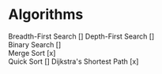 ﻿# Algorithms
 
Breadth-First Search [] 
Depth-First Search []    
Binary Search []   
Merge Sort [x]   
Quick Sort []
Dijkstra's Shortest Path [x]
